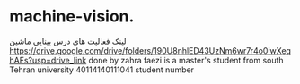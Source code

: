 # machine-vision.
لینک فعالیت های درس بینایی ماشین 
https://drive.google.com/drive/folders/190U8nhlED43UzNm6wr7r4o0iwXeqhAFs?usp=drive_link
done by zahra faezi is a master's student from south Tehran university
40114140111041 student number
